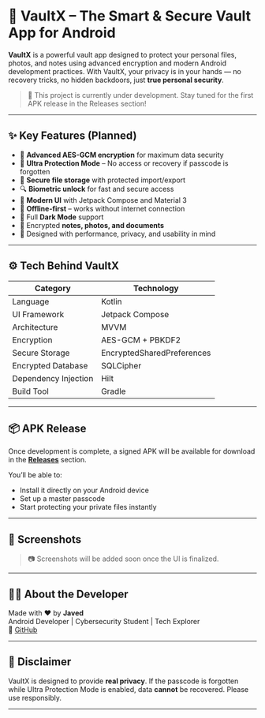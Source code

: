 # 🔐 VaultX – The Smart & Secure Vault App for Android

**VaultX** is a powerful vault app designed to protect your personal files, photos, and notes using advanced encryption and modern Android development practices. With VaultX, your privacy is in your hands — no recovery tricks, no hidden backdoors, just **true personal security**.

> 🚧 This project is currently under development. Stay tuned for the first APK release in the Releases section!

---

## ✨ Key Features (Planned)

- 🔐 **Advanced AES-GCM encryption** for maximum data security
- 🔏 **Ultra Protection Mode** – No access or recovery if passcode is forgotten
- 📁 **Secure file storage** with protected import/export
- 🔍 **Biometric unlock** for fast and secure access
- 📱 **Modern UI** with Jetpack Compose and Material 3
- 🧠 **Offline-first** – works without internet connection
- 🌙 Full **Dark Mode** support
- 📌 Encrypted **notes, photos, and documents**
- 🎯 Designed with performance, privacy, and usability in mind

---

## ⚙️ Tech Behind VaultX

| Category | Technology |
|----------|-------------|
| Language | Kotlin |
| UI Framework | Jetpack Compose |
| Architecture | MVVM |
| Encryption | AES-GCM + PBKDF2 |
| Secure Storage | EncryptedSharedPreferences |
| Encrypted Database | SQLCipher |
| Dependency Injection | Hilt |
| Build Tool | Gradle |

---

## 📦 APK Release

Once development is complete, a signed APK will be available for download in the **[Releases](../../releases)** section.

You’ll be able to:
- Install it directly on your Android device
- Set up a master passcode
- Start protecting your private files instantly

---

## 📸 Screenshots

> 📷 Screenshots will be added soon once the UI is finalized.  

---

## 🧑‍💻 About the Developer

Made with ❤️ by **Javed**  
Android Developer | Cybersecurity Student | Tech Explorer  
🔗 [GitHub](https://github.com/jvdhussain026) 

---

## 📌 Disclaimer

VaultX is designed to provide **real privacy**. If the passcode is forgotten while Ultra Protection Mode is enabled, data **cannot** be recovered. Please use responsibly.

---

